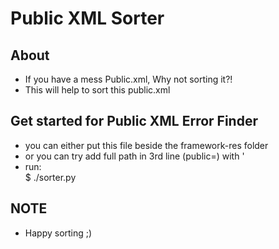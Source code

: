 Public XML Sorter
======================


About
----------------
- If you have a mess Public.xml, Why not sorting it?!
- This will help to sort this public.xml


Get started for Public XML Error Finder
----------------
- you can either put this file beside the framework-res folder
- or you can try add full path in 3rd line (public=) with '
- run: <br>
$ ./sorter.py <br>


NOTE
----------------
- Happy sorting ;)

